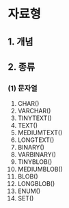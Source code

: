 # 자료형
## 1. 개념
## 2. 종류
### (1) 문자열
1. CHAR()
2. VARCHAR()
3. TINYTEXT()
4. TEXT()
5. MEDIUMTEXT()
6. LONGTEXT()
7. BINARY()
8. VARBINARY()
9. TINYBLOB()
10. MEDIUMBLOB()
11. BLOB()
12. LONGBLOB()
13. ENUM()
14. SET()